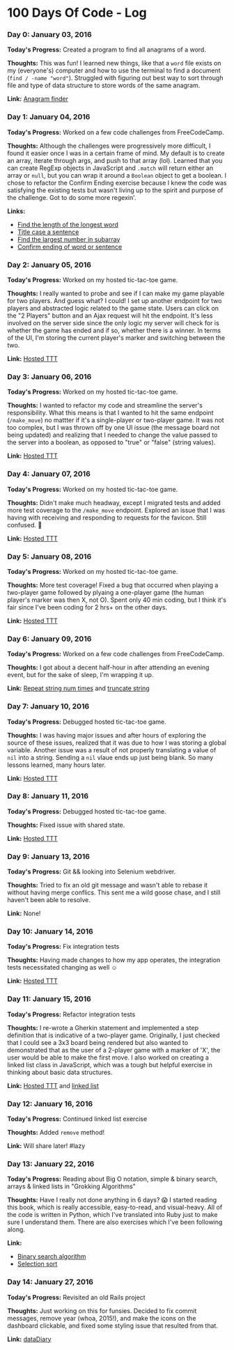 # 100 Days Of Code - Log

### Day 0: January 03, 2016

**Today's Progress:** Created a program to find all anagrams of a word.

**Thoughts:** This was fun! I learned new things, like that a `word` file exists on my (everyone's) computer and how to use the terminal to find a document (`find / -name "word"`). Struggled with figuring out best way to sort through file and type of data structure to store words of the same anagram.

**Link:** [Anagram finder](https://gist.github.com/malinatran/40ace5a3286693105bb59248ea381f43)

### Day 1: January 04, 2016

**Today's Progress:** Worked on a few code challenges from FreeCodeCamp.

**Thoughts:** Although the challenges were progressively more difficult, I found it easier once I was in a certain frame of mind. My default is to create an array, iterate through args, and push to that array (lol). Learned that you can create RegExp objects in JavaScript and `.match` will return either an array or `null`, but you can wrap it around a `Boolean` object to get a boolean. I chose to refactor the Confirm Ending exercise because I knew the code was satisfying the existing tests but wasn't living up to the spirit and purpose of the challenge. Got to do some more regexin'.

**Links:** 
- [Find the length of the longest word](https://gist.github.com/malinatran/d77cb690f84c32cfe06991772c5d850e)
- [Title case a sentence](https://gist.github.com/malinatran/2becb9579f4e5dfbfa3bed30e0e2f0ce)
- [Find the largest number in subarray](https://gist.github.com/malinatran/49630c40fbd2ac405960b70b7bbb314c)
- [Confirm ending of word or sentence](https://gist.github.com/malinatran/cdaccd2f9b4a40a1db993e4efa190a24)

### Day 2: January 05, 2016

**Today's Progress:** Worked on my hosted tic-tac-toe game.

**Thoughts:** I really wanted to probe and see if I can make my game playable for two players. And guess what? I could! I set up another endpoint for two players and abstracted logic related to the game state. Users can click on the "2 Players" button and an Ajax request will hit the endpoint. It's less involved on the server side since the only logic my server will check for is whether the game has ended and if so, whether there is a winner. In terms of the UI, I'm storing the current player's marker and switching between the two.

**Link:** [Hosted TTT](https://github.com/malinatran/tic-tac-toe-x-web-server)

### Day 3: January 06, 2016

**Today's Progress:** Worked on my hosted tic-tac-toe game.

**Thoughts:** I wanted to refactor my code and streamline the server's responsibility. What this means is that I wanted to hit the same endpoint (`/make_move`) no mattter if it's a single-player or two-player game. It was not too complex, but I was thrown off by one UI issue (the message board not being updated) and realizing that I needed to change the value passed to the server into a boolean, as opposed to "true" or "false" (string values).

**Link:** [Hosted TTT](https://github.com/malinatran/tic-tac-toe-x-web-server)

### Day 4: January 07, 2016

**Today's Progress:** Worked on my hosted tic-tac-toe game.

**Thoughts:** Didn't make much headway, except I migrated tests and added more test coverage to the `/make_move` endpoint. Explored an issue that I was having with receiving and responding to requests for the favicon. Still confused. 🤔

**Link:** [Hosted TTT](https://github.com/malinatran/tic-tac-toe-x-web-server)

### Day 5: January 08, 2016

**Today's Progress:** Worked on my hosted tic-tac-toe game.

**Thoughts:** More test coverage! Fixed a bug that occurred when playing a two-player game followed by plyaing a one-player game (the human player's marker was then X, not O). Spent only 40 min coding, but I think it's fair since I've been coding for 2 hrs+ on the other days. 

**Link:** [Hosted TTT](https://github.com/malinatran/tic-tac-toe-x-web-server)

### Day 6: January 09, 2016

**Today's Progress:** Worked on a few code challenges from FreeCodeCamp.

**Thoughts:** I got about a decent half-hour in after attending an evening event, but for the sake of sleep, I'm wrapping it up.

**Link:** [Repeat string num times](https://gist.github.com/malinatran/5af72e5eb3ac2bca2a08f440188b7b25) and [truncate string](https://gist.github.com/malinatran/474753ee5f241938d955013f16463674)

### Day 7: January 10, 2016

**Today's Progress:** Debugged hosted tic-tac-toe game.

**Thoughts:** I was having major issues and after hours of exploring the source of these issues, realized that it was due to how I was storing a global variable. Another issue was a result of not properly translating a value of `nil` into a string. Sending a `nil` vlaue ends up just being blank. So many lessons learned, many hours later.

**Link:** [Hosted TTT](https://github.com/malinatran/tic-tac-toe-x-web-server)

### Day 8: January 11, 2016

**Today's Progress:** Debugged hosted tic-tac-toe game.

**Thoughts:** Fixed issue with shared state. 

**Link:** [Hosted TTT](https://github.com/malinatran/tic-tac-toe-x-web-server)

### Day 9: January 13, 2016

**Today's Progress:** Git && looking into Selenium webdriver.

**Thoughts:** Tried to fix an old git message and wasn't able to rebase it without having merge conflics. This sent me a wild goose chase, and I still haven't been able to resolve. 

**Link:** None!

### Day 10: January 14, 2016

**Today's Progress:** Fix integration tests

**Thoughts:** Having made changes to how my app operates, the integration tests necessitated changing as well ☺️

**Link:** [Hosted TTT](https://github.com/malinatran/tic-tac-toe-x-web-server)

### Day 11: January 15, 2016

**Today's Progress:** Refactor integration tests

**Thoughts:** I re-wrote a Gherkin statement and implemented a step definition that is indicative of a two-player game. Originally, I just checked that I could see a 3x3 board being rendered but also wanted to demonstrated that as the user of a 2-player game with a marker of 'X', the user would be able to make the first move. I also worked on creating a linked list class in JavaScript, which was a tough but helpful exercise in thinking about basic data structures. 

**Link:** [Hosted TTT](https://github.com/malinatran/tic-tac-toe-x-web-server) and [linked list](https://gist.github.com/malinatran/18c03114d833527d1cacf1d0b6cce4ce)

### Day 12: January 16, 2016

**Today's Progress:** Continued linked list exercise

**Thoughts:** Added `remove` method!

**Link:** Will share later! #lazy

### Day 13: January 22, 2016

**Today's Progress:** Reading about Big O notation, simple & binary search, arrays & linked lists in "Grokking Algorithms"

**Thoughts:** Have I really not done anything in 6 days? 😱 I started reading this book, which is really accessible, easy-to-read, and visual-heavy. All of the code is written in Python, which I've translated into Ruby just to make sure I understand them. There are also exercises which I've been following along.

**Link:** 
- [Binary search algorithm](https://gist.github.com/malinatran/65f56ed9d81a272c0ca58d7d7def571f)
- [Selection sort](https://gist.github.com/malinatran/68486a0c6ce5c4511ae455eeab0a0660)

### Day 14: January 27, 2016

**Today's Progress:** Revisited an old Rails project

**Thoughts:** Just working on this for funsies. Decided to fix commit messages, remove year (whoa, 2015!), and make the icons on the dashboard clickable, and fixed some styling issue that resulted from that.

**Link:** [dataDiary](https://github.com/malinatran/datadiary)
